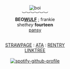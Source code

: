 <div align='center'> 
 <img src='https://files.catbox.moe/o3rzbu.gif' title='boi'

   <br>︶︶︶︶︶︶<br>
<b>BEO<ins>WULF<ins></b> ; frankie<br>
   she<i>they</i>  <b>fourteen </b>
  <br> <a href="https://github.com/FatherGascoigne">pansy</a>

<br> <a href="https://lotmsmcr.straw.page/">STRAWPAGE</a> : <a href="https://mychemicalromance.atabook.org/">ATA</a> : <a href="https://rentry.co/frnkieroo">RENTRY</a>
<br><a href="https://linktr.ee/weezerus">LINKTREE</a><br>
<br>
[![spotify-github-profile](https://spotify-github-profile.kittinanx.com/api/view?uid=31svh3j6tbamubnmzunej76fut3q&cover_image=true&theme=natemoo-re&show_offline=true&background_color=121212&interchange=false&bar_color=7a7a7a&bar_color_cover=false)](https://github.com/kittinan/spotify-github-profile)

